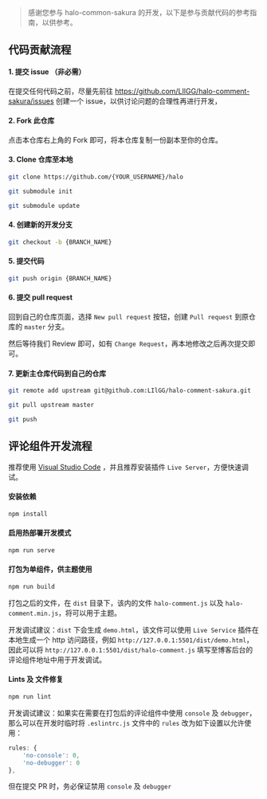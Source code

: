 > 感谢您参与 halo-common-sakura 的开发，以下是参与贡献代码的参考指南，以供参考。

## 代码贡献流程
#### 1. 提交 issue （非必需）

在提交任何代码之前，尽量先前往 https://github.com/LIlGG/halo-comment-sakura/issues 创建一个 issue，以供讨论问题的合理性再进行开发，

#### 2. Fork 此仓库

点击本仓库右上角的 Fork 即可，将本仓库复制一份副本至你的仓库。

#### 3. Clone 仓库至本地

```bash
git clone https://github.com/{YOUR_USERNAME}/halo

git submodule init

git submodule update
```

#### 4. 创建新的开发分支
```bash
git checkout -b {BRANCH_NAME}
```

#### 5. 提交代码

```bash
git push origin {BRANCH_NAME}
```

#### 6. 提交 pull request

回到自己的仓库页面，选择 `New pull request` 按钮，创建 `Pull request` 到原仓库的 `master` 分支。

然后等待我们 Review 即可，如有 `Change Request`，再本地修改之后再次提交即可。

#### 7. 更新主仓库代码到自己的仓库

```bash
git remote add upstream git@github.com:LIlGG/halo-comment-sakura.git

git pull upstream master

git push
```

## 评论组件开发流程
推荐使用 [Visual Studio Code](https://visual-studio-code.en.softonic.com/) ，并且推荐安装插件 `Live Server`，方便快速调试。

#### 安装依赖
```bash
npm install
```

#### 启用热部署开发模式
```bash
npm run serve
```

#### 打包为单组件，供主题使用
```bash
npm run build 
```

打包之后的文件，在 `dist` 目录下，该内的文件 `halo-comment.js` 以及 `halo-comment.min.js`，将可以用于主题。

开发调试建议：`dist` 下会生成 `demo.html`，该文件可以使用 `Live Service` 插件在本地生成一个 http 访问路径，例如 `http://127.0.0.1:5501/dist/demo.html`，因此可以将 `http://127.0.0.1:5501/dist/halo-comment.js` 填写至博客后台的评论组件地址中用于开发调试。

#### Lints 及 文件修复
```bash
npm run lint
```

开发调试建议：如果实在需要在打包后的评论组件中使用 `console` 及 `debugger`，那么可以在开发时临时将 `.eslintrc.js` 文件中的 `rules` 改为如下设置以允许使用：
```js
rules: {
    'no-console': 0,
    'no-debugger': 0
},
```

但在提交 PR 时，务必保证禁用 `console` 及 `debugger`